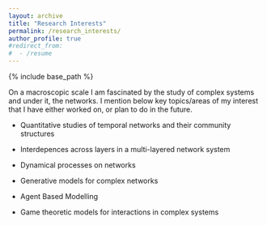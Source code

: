 ```yaml
---
layout: archive
title: "Research Interests"
permalink: /research_interests/
author_profile: true
#redirect_from:
#  - /resume
---
```


{% include base_path %}

On a macroscopic scale I am fascinated by the study of complex systems and under it, the networks. I mention below key topics/areas of my interest that I have either worked on, or plan to do in the future. 

* Quantitative studies of temporal networks and their community structures

* Interdepences across layers in a multi-layered network system

* Dynamical processes on networks

* Generative models for complex networks 

* Agent Based Modelling

* Game theoretic models for interactions in complex systems
